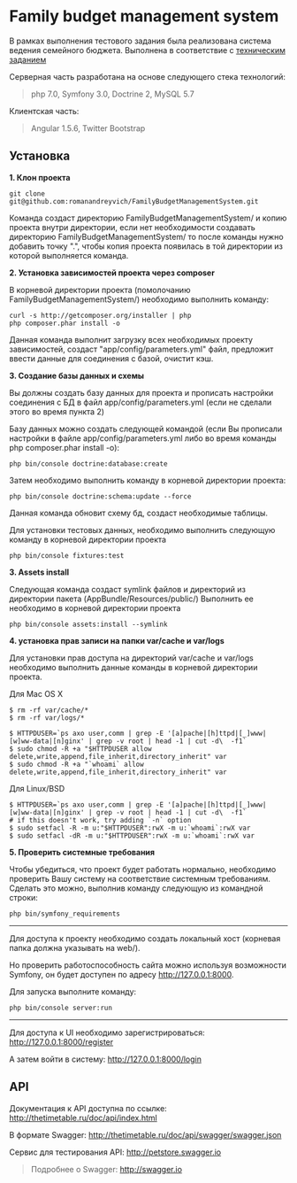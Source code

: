 Family budget management system
======================== 

В рамках выполнения тестового задания была реализована система ведения семейного бюджета. Выполнена в соответствие с [техническим заданием]

Серверная часть разработана на основе следующего стека технологий:

> php 7.0, Symfony 3.0, Doctrine 2, MySQL 5.7

Клиентская часть:

> Angular 1.5.6, Twitter Bootstrap


Установка
--------------

**1. Клон проекта**

```
git clone git@github.com:romanandreyvich/FamilyBudgetManagementSystem.git
```

Команда создаст директорию FamilyBudgetManagementSystem/ и копию проекта внутри директории, 
если нет необходимости создавать директорию FamilyBudgetManagementSystem/ то после команды нужно
добавить точку ".", чтобы копия проекта появилась в той директории из которой выполняется команда.

**2. Установка зависимостей проекта через composer**

В корневой директории проекта (помолочанию FamilyBudgetManagementSystem/) необходимо выполнить
команду:

```
curl -s http://getcomposer.org/installer | php
php composer.phar install -o
```
Данная команда выполнит загрузку всех необходимых проекту зависимостей, создаст "app/config/parameters.yml" файл,
предложит ввести данные для соединения с базой, очистит кэш.

**3. Создание базы данных и схемы**

Вы должны создать базу данных для проекта и прописать настройки соединения с 
БД в файл app/config/parameters.yml (если не сделали этого во время пункта 2)

Базу данных можно создать следующей командой (если Вы прописали настройки в файле app/config/parameters.yml либо во время команды php composer.phar install -o):

```
php bin/console doctrine:database:create
```

Затем необходимо выполнить команду в корневой директории проекта:

```
php bin/console doctrine:schema:update --force
```

Данная команда обновит схему бд, создаст необходимые таблицы.

Для установки тестовых данных, необходимо выполнить следующую команду в корневой директории проекта

```
php bin/console fixtures:test
```

**3. Assets install**

Следующая команда создаст symlink файлов и директорий из директории пакета (AppBundle/Resources/public/)
Выполнить ее необходимо в корневой директории проекта
```
php bin/console assets:install --symlink
```

**4. установка прав записи на папки var/cache и var/logs**

Для установки прав доступа на директорий var/cache и var/logs необходимо 
выполнить данные команды в корневой директории проекта.

Для Mac OS X

```
$ rm -rf var/cache/*
$ rm -rf var/logs/*

$ HTTPDUSER=`ps axo user,comm | grep -E '[a]pache|[h]ttpd|[_]www|[w]ww-data|[n]ginx' | grep -v root | head -1 | cut -d\  -f1`
$ sudo chmod -R +a "$HTTPDUSER allow delete,write,append,file_inherit,directory_inherit" var
$ sudo chmod -R +a "`whoami` allow delete,write,append,file_inherit,directory_inherit" var
```

Для Linux/BSD

```
$ HTTPDUSER=`ps axo user,comm | grep -E '[a]pache|[h]ttpd|[_]www|[w]ww-data|[n]ginx' | grep -v root | head -1 | cut -d\  -f1`
# if this doesn't work, try adding `-n` option
$ sudo setfacl -R -m u:"$HTTPDUSER":rwX -m u:`whoami`:rwX var
$ sudo setfacl -dR -m u:"$HTTPDUSER":rwX -m u:`whoami`:rwX var
```

**5. Проверить системные требования**

Чтобы убедиться, что проект будет работать нормально, необходимо проверить Вашу систему
на соответствие системным требованиям. 
Сделать это можно, выполнив команду следующую из командной строки:

```
php bin/symfony_requirements
```

--------------

Для доступа к проекту необходимо создать локальный хост (корневая папка должна указывать на web/).

 
Но проверить работоспособность сайта можно используя возможности Symfony, 
он будет доступен по адресу http://127.0.0.1:8000.

Для запуска выполните команду:

```
php bin/console server:run
```

--------------

Для доступа к UI необходимо зарегистрироваться: http://127.0.0.1:8000/register

А затем войти в систему: http://127.0.0.1:8000/login

API
--------------
Документация к API доступна по ссылке: http://thetimetable.ru/doc/api/index.html

В формате Swagger: http://thetimetable.ru/doc/api/swagger/swagger.json

Сервис для тестирования API: http://petstore.swagger.io

> Подробнее о Swagger: http://swagger.io

[техническим заданием]: tz.md
